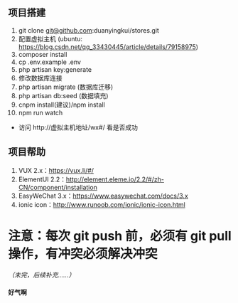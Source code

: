 ## 项目搭建
1. git clone git@github.com:duanyingkui/stores.git
2. 配置虚拟主机 (ubuntu: https://blog.csdn.net/qq_33430445/article/details/79158975)
3. composer install
4. cp .env.example .env
5. php artisan key:generate
6. 修改数据库连接
7. php artisan migrate  (数据库迁移)
8. php artisan db:seed  (数据填充)
9. cnpm install(建议)/npm install
10. npm run watch
- 访问 http://虚拟主机地址/wx#/  看是否成功

## 项目帮助
1. VUX 2.x：https://vux.li/#/
2. ElementUI 2.2：http://element.eleme.io/2.2/#/zh-CN/component/installation
3. EasyWeChat 3.x：https://www.easywechat.com/docs/3.x
4. ionic icon：http://www.runoob.com/ionic/ionic-icon.html

# 注意：每次 git push 前，必须有 git pull 操作，有冲突必须解决冲突
*（未完，后续补充......）*

#### 好气啊